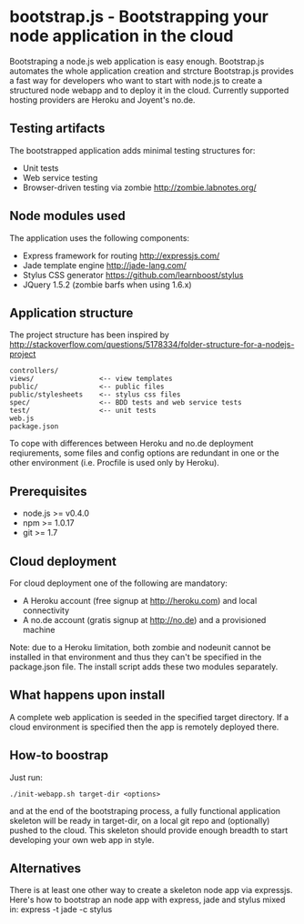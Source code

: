 bootstrap.js - Bootstrapping your node application in the cloud
=============

Bootstraping a node.js web application is easy enough. Bootstrap.js automates the whole application creation and strcture
Bootstrap.js provides a fast way for developers who want to start with node.js to create a structured node webapp
and to deploy it in the cloud. Currently supported hosting providers are Heroku and Joyent's no.de. 

Testing artifacts
-------
The bootstrapped application adds minimal testing structures for:

* Unit tests
* Web service testing
* Browser-driven testing via zombie http://zombie.labnotes.org/


Node modules used
-------
The application uses the following components:

* Express framework for routing http://expressjs.com/
* Jade template engine http://jade-lang.com/
* Stylus CSS generator https://github.com/learnboost/stylus
* JQuery 1.5.2 (zombie barfs when using 1.6.x)

Application structure
-------

The project structure has been inspired by http://stackoverflow.com/questions/5178334/folder-structure-for-a-nodejs-project

    controllers/
    views/                <-- view templates
    public/               <-- public files
    public/stylesheets    <-- stylus css files
    spec/                 <-- BDD tests and web service tests
    test/                 <-- unit tests
    web.js
    package.json

To cope with differences between Heroku and no.de deployment reqiurements, some files and config options are redundant in one or the other
environment (i.e. Procfile is used only by Heroku).

Prerequisites
-------

- node.js >= v0.4.0
- npm >= 1.0.17
- git >= 1.7

Cloud deployment
-------

For cloud deployment one of the following are mandatory:

* A Heroku account (free signup at http://heroku.com) and local connectivity
* A no.de account (gratis signup at http://no.de) and a provisioned machine 

Note: due to a Heroku limitation, both zombie and nodeunit cannot be installed in that environment and thus they can't be specified in the
package.json file. The install script adds these two modules separately.

What happens upon install
-------
A complete web application is seeded in the specified target directory. If a cloud environment is specified then the app is 
remotely deployed there.

How-to boostrap
-------

Just run:

    ./init-webapp.sh target-dir <options>
  
and at the end of the bootstraping process, a fully functional application skeleton will be ready in target-dir, on a local git repo and
(optionally) pushed to the cloud.
This skeleton should provide enough breadth to start developing your own web app in style.

Alternatives
-------

There is at least one other way to create a skeleton node app via expressjs. Here's how to bootstrap an node app with express,
jade and stylus mixed in:
    express -t jade -c stylus